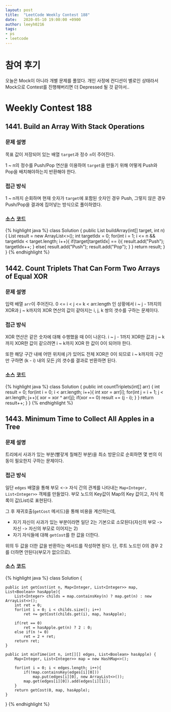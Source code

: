 ```yaml
---
layout: post
title:  "LeetCode Weekly Contest 188"
date:   2020-05-10 19:00:00 +0900
author: leeyh0216
tags:
- ps
- leetcode
---
```


# 참여 후기

오늘은 Mock이 아니라 개별 문제를 풀었다. 개인 사정에 컨디션이 별로인 상태라서 Mock으로 Contest를 진행해버리면 더 Depressed 될 것 같아서..

# Weekly Contest 188

## 1441. Build an Array With Stack Operations

### 문제 설명

목표 값이 저장되어 있는 배열 `target`과 정수 `n`이 주어진다.

1 ~ n의 정수를 Push/Pop 연산을 이용하여 `target`을 만들기 위해 어떻게 Push와 Pop을 배치해야하는지 반환해야 한다.

### 접근 방식

1 ~ n까지 순회하며 현재 숫자가 `target`에 포함된 숫자인 경우 Push, 그렇지 않은 경우 Push/Pop을 결과에 집어넣는 방식으로 풀이하였다.

### 소스 코드

{% highlight java %}
class Solution {
    public List<String> buildArray(int[] target, int n) {
        List<String> result = new ArrayList<>();
        int targetIdx = 0;
        for(int i = 1; i <= n && targetIdx < target.length; i++){
            if(target[targetIdx] == i){
                result.add("Push");
                targetIdx++;
            }
            else{
                result.add("Push");
                result.add("Pop");
            }
        }
        return result;
    }
}
{% endhighlight %}

## 1442. Count Triplets That Can Form Two Arrays of Equal XOR

### 문제 설명

입력 배열 `arr`이 주어진다. 0 <= i < j <= k < arr.length 인 상황에서 i ~ j - 1까지의 XOR과 j ~ k까지의 XOR 연산의 값이 같아지는 i, j, k 쌍의 갯수를 구하는 문제이다. 

### 접근 방식

XOR 연산은 같은 숫자에 대해 수행했을 때 0이 나온다. i ~ j - 1까지 XOR한 값과 j ~ k 까지 XOR한 값이 같으려면 i ~ k까지 XOR 한 값이 0이 되어야 한다.

또한 해당 구간 내에 어떤 위치에 j가 있어도 전체 XOR은 0이 되므로 i ~ k까지의 구간만 구하면 (k - i) 내의 모든 j의 갯수를 결과로 반환하면 된다.

### 소스 코드

{% highlight java %}
class Solution {
    public int countTriplets(int[] arr) {
        int result = 0;
        for(int i = 0; i < arr.length; i++){
            int xor = arr[i];
            for(int j = i + 1; j < arr.length; j++){
                xor = xor ^ arr[j];
                if(xor == 0)
                    result += (j - i);
            }
        }
        return result++;
    }
}
{% endhighlight %}

## 1443. Minimum Time to Collect All Apples in a Tree

### 문제 설명

트리에서 사과가 있는 부분(빨갛게 칠해진 부분)을 최소 방문으로 순회하면 몇 번의 이동이 필요한지 구하는 문제이다.

### 접근 방식

일단 `edges` 배열을 통해 부모 <-> 자식 간의 관계를 나타내는 `Map<Integer, List<Integer>>` 객체를 만들었다. 부모 노드의 Key값이 Map의 Key 값이고, 자식 목록이 값(List)로 표현된다.

그 후 재귀호출(`getCost` 메서드)을 통해 비용을 계산하는데,

* 자기 자신이 사과가 있는 부분이라면 일단 2는 기본으로 소모된다(자신의 부모 -> 자신 -> 자신의 부모로 이어지는 2)
* 자기 자식들에 대해 `getCost`를 한 값을 더한다.

위의 두 값을 더한 값을 반환하는 메서드를 작성하면 된다. 단, 루트 노드인 0의 경우 2를 더하면 안된다(부모가 없으므로).

### 소스 코드

{% highlight java %}
class Solution {
    
    public int getCost(int n, Map<Integer, List<Integer>> map, List<Boolean> hasApple){
        List<Integer> childs = map.containsKey(n) ? map.get(n) : new ArrayList<>();
        int ret = 0;
        for(int i = 0; i < childs.size(); i++)
            ret += getCost(childs.get(i), map, hasApple);
        
        if(ret == 0)
            ret = hasApple.get(n) ? 2 : 0;
        else if(n != 0)
            ret = 2 + ret;
        return ret;
    }
    
    public int minTime(int n, int[][] edges, List<Boolean> hasApple) {
        Map<Integer, List<Integer>> map = new HashMap<>();
        
        for(int i = 0; i < edges.length; i++){
            if(!map.containsKey(edges[i][0]))
                map.put(edges[i][0], new ArrayList<>());
            map.get(edges[i][0]).add(edges[i][1]);
        }
        return getCost(0, map, hasApple);
    }
}
{% endhighlight %}